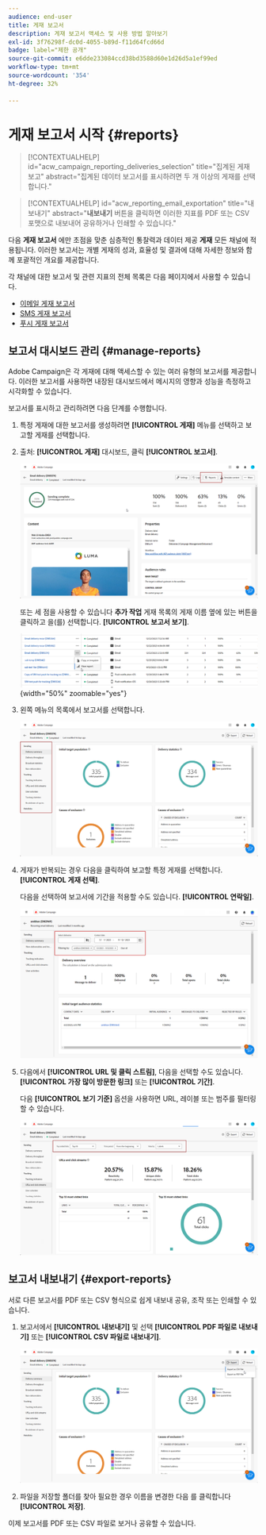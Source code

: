 ```yaml
---
audience: end-user
title: 게재 보고서
description: 게재 보고서 액세스 및 사용 방법 알아보기
exl-id: 3f76298f-dc0d-4055-b89d-f11d64fcd66d
badge: label="제한 공개"
source-git-commit: e6dde233084ccd38bd3588d60e1d26d5a1ef99ed
workflow-type: tm+mt
source-wordcount: '354'
ht-degree: 32%

---
```


# 게재 보고서 시작 {#reports}

>[!CONTEXTUALHELP]
>id="acw_campaign_reporting_deliveries_selection"
>title="집계된 게재 보고"
>abstract="집계된 데이터 보고서를 표시하려면 두 개 이상의 게재를 선택합니다."

>[!CONTEXTUALHELP]
>id="acw_reporting_email_exportation"
>title="내보내기"
>abstract="**내보내기** 버튼을 클릭하면 이러한 지표를 PDF 또는 CSV 포맷으로 내보내어 공유하거나 인쇄할 수 있습니다."

다음 **게재 보고서** 에만 초점을 맞춘 심층적인 통찰력과 데이터 제공 **게재** 모든 채널에 적용됩니다. 이러한 보고서는 개별 게재의 성과, 효율성 및 결과에 대해 자세한 정보와 함께 포괄적인 개요를 제공합니다.

각 채널에 대한 보고서 및 관련 지표의 전체 목록은 다음 페이지에서 사용할 수 있습니다.

* [이메일 게재 보고서](email-report.md)
* [SMS 게재 보고서](sms-report.md)
* [푸시 게재 보고서](push-report.md)

## 보고서 대시보드 관리 {#manage-reports}

Adobe Campaign은 각 게재에 대해 액세스할 수 있는 여러 유형의 보고서를 제공합니다. 이러한 보고서를 사용하면 내장된 대시보드에서 메시지의 영향과 성능을 측정하고 시각화할 수 있습니다.

보고서를 표시하고 관리하려면 다음 단계를 수행합니다.

1. 특정 게재에 대한 보고서를 생성하려면 **[!UICONTROL 게재]** 메뉴를 선택하고 보고할 게재를 선택합니다.

1. 출처: **[!UICONTROL 게재]** 대시보드, 클릭 **[!UICONTROL 보고서]**.

   ![](assets/manage_delivery_report_1.png)

   또는 세 점을 사용할 수 있습니다 **추가 작업** 게재 목록의 게재 이름 옆에 있는 버튼을 클릭하고 을(를) 선택합니다. **[!UICONTROL 보고서 보기]**.

   ![](assets/manage_delivery_report_2.png){width="50%" zoomable="yes"}

1. 왼쪽 메뉴의 목록에서 보고서를 선택합니다.

   ![](assets/manage_delivery_report_3.png)

1. 게재가 반복되는 경우 다음을 클릭하여 보고할 특정 게재를 선택합니다. **[!UICONTROL 게재 선택]**.

   다음을 선택하여 보고서에 기간을 적용할 수도 있습니다. **[!UICONTROL 연락일]**.

   ![](assets/delivery-recurring.png)

1. 다음에서 **[!UICONTROL URL 및 클릭 스트림]**, 다음을 선택할 수도 있습니다. **[!UICONTROL 가장 많이 방문한 링크]** 또는 **[!UICONTROL 기간]**.

   다음 **[!UICONTROL 보기 기준]** 옵션을 사용하면 URL, 레이블 또는 범주를 필터링할 수 있습니다.

   ![](assets/manage_delivery_report_5.png)

## 보고서 내보내기 {#export-reports}

서로 다른 보고서를 PDF 또는 CSV 형식으로 쉽게 내보내 공유, 조작 또는 인쇄할 수 있습니다.

1. 보고서에서 **[!UICONTROL 내보내기]** 및 선택 **[!UICONTROL PDF 파일로 내보내기]** 또는 **[!UICONTROL CSV 파일로 내보내기]**.

   ![](assets/export_delivery_report.png)

1. 파일을 저장할 폴더를 찾아 필요한 경우 이름을 변경한 다음 를 클릭합니다 **[!UICONTROL 저장]**.

이제 보고서를 PDF 또는 CSV 파일로 보거나 공유할 수 있습니다.

